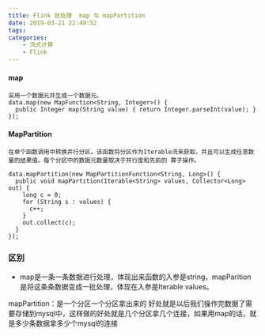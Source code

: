 ```yaml
---
title: Flink 批处理  map 与 mapPartition
date: 2019-03-21 22:49:52
tags:
categories:
	- 流式计算 
	- Flink
---
```


#### map

```
采用一个数据元并生成一个数据元。
data.map(new MapFunction<String, Integer>() {
  public Integer map(String value) { return Integer.parseInt(value); }
});

```

#### MapPartition

```
在单个函数调用中转换并行分区。该函数将分区作为Iterable流来获取，并且可以生成任意数量的结果值。每个分区中的数据元数量取决于并行度和先前的 算子操作。

data.mapPartition(new MapPartitionFunction<String, Long>() {
  public void mapPartition(Iterable<String> values, Collector<Long> out) {
    long c = 0;
    for (String s : values) {
      c++;
    }
    out.collect(c);
  }
});
```

### 区别
* map是一条一条数据进行处理，体现出来函数的入参是string，mapParition是将这条条数据变成一批处理，体现在入参是Iterable<String> values。
 

mapPartition：是一个分区一个分区拿出来的
好处就是以后我们操作完数据了需要存储到mysql中，这样做的好处就是几个分区拿几个连接，如果用map的话，就是多少条数据拿多少个mysql的连接
